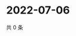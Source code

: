 # 2022-07-06

共 0 条

<!-- BEGIN WEIBO -->
<!-- 最后更新时间 Wed Jul 06 2022 11:11:20 GMT+0800 (China Standard Time) -->

<!-- END WEIBO -->
